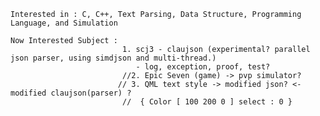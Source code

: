     Interested in : C, C++, Text Parsing, Data Structure, Programming Language, and Simulation
    
    Now Interested Subject : 
                             1. scj3 - claujson (experimental? parallel json parser, using simdjson and multi-thread.)
                                - log, exception, proof, test?
                             //2. Epic Seven (game) -> pvp simulator?
                            // 3. QML text style -> modified json? <- modified claujson(parser) ?
                             //  { Color [ 100 200 0 ] select : 0 }
